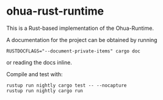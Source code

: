 # ohua-rust-runtime

This is a Rust-based implementation of the Ohua-Runtime.

A documentation for the project can be obtained by running
```
RUSTDOCFLAGS="--document-private-items" cargo doc
```
or reading the docs inline.

Compile and test with:

```
rustup run nightly cargo test -- --nocapture
rustup run nightly cargo run
```

